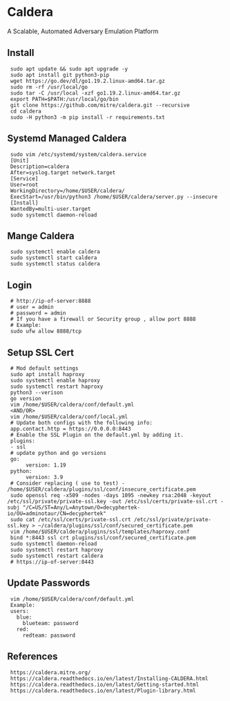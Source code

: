 Caldera
=====

A Scalable, Automated Adversary Emulation Platform

Install
--------

     sudo apt update && sudo apt upgrade -y
     sudo apt install git python3-pip
     wget https://go.dev/dl/go1.19.2.linux-amd64.tar.gz
     sudo rm -rf /usr/local/go
     sudo tar -C /usr/local -xzf go1.19.2.linux-amd64.tar.gz
     export PATH=$PATH:/usr/local/go/bin
     git clone https://github.com/mitre/caldera.git --recursive 
     cd caldera 
     sudo -H python3 -m pip install -r requirements.txt

Systemd Managed Caldera
-----------------------

     sudo vim /etc/systemd/system/caldera.service
     [Unit]
     Description=caldera
     After=syslog.target network.target
     [Service]
     User=root
     WorkingDirectory=/home/$USER/caldera/
     ExecStart=/usr/bin/python3 /home/$USER/caldera/server.py --insecure
     [Install]
     WantedBy=multi-user.target
     sudo systemctl daemon-reload

Mange Caldera
-------------

     sudo systemctl enable caldera
     sudo systemctl start caldera
     sudo systemctl status caldera

Login
-----

     # http://ip-of-server:8888 
     # user = admin
     # password = admin
     # If you have a firewall or Security group , allow port 8888
     # Example:
     sudo ufw allow 8888/tcp


Setup SSL Cert
--------------
    
     # Mod default settings 
     sudo apt install haproxy
     sudo systemctl enable haproxy
     sudo systemctl restart haproxy
     python3 --verison 
     go version
     vim /home/$USER/caldera/conf/default.yml
     <AND/OR>
     vim /home/$USER/caldera/conf/local.yml
     # Update both configs with the following info:
     app.contact.http = https://0.0.0.0:8443
     # Enable the SSL Plugin on the default.yml by adding it.
     plugins:
     - ssl
     # update python and go versions
     go:
          version: 1.19
     python:
          version: 3.9
     # Consider replacing ( use to test) - /home/$USER/caldera/plugins/ssl/conf/insecure_certificate.pem
     sudo openssl req -x509 -nodes -days 1095 -newkey rsa:2048 -keyout /etc/ssl/private/private-ssl.key -out /etc/ssl/certs/private-ssl.crt -subj "/C=US/ST=Any/L=Anytown/O=decyphertek-io/OU=adminotaur/CN=decyphertek"
     sudo cat /etc/ssl/certs/private-ssl.crt /etc/ssl/private/private-ssl.key > ~/caldera/plugins/ssl/conf/secured_certificate.pem
     vim /home/$USER/caldera/plugins/ssl/templates/haproxy.conf
     bind *:8443 ssl crt plugins/ssl/conf/secured_certificate.pem
     sudo systemctl daemon-reload
     sudo systemctl restart haproxy
     sudo systemctl restart caldera
     # https://ip-of-server:8443

Update Passwords
----------------

     vim /home/$USER/caldera/conf/default.yml
     Example:
     users:
       blue:
         blueteam: password
       red:
         redteam: password
     
References
----------

     https://caldera.mitre.org/
     https://caldera.readthedocs.io/en/latest/Installing-CALDERA.html
     https://caldera.readthedocs.io/en/latest/Getting-started.html
     https://caldera.readthedocs.io/en/latest/Plugin-library.html
     